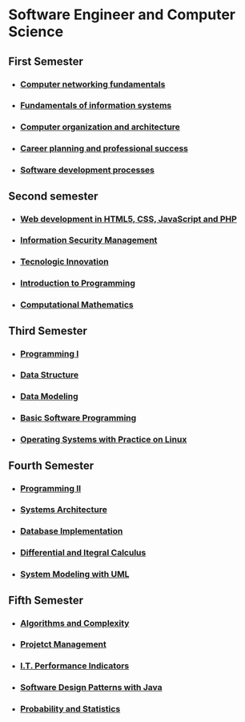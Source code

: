 # Software Engineer and Computer Science

## First Semester

- ### [Computer networking fundamentals]()
- ### [Fundamentals of information systems]()
- ### [Computer organization and architecture]()
- ### [Career planning and professional success]()
- ### [Software development processes]()

## Second semester

- ### [Web development in HTML5, CSS, JavaScript and PHP]()
- ### [Information Security Management]()
- ### [Tecnologic Innovation]()
- ### [Introduction to Programming]()
- ### [Computational Mathematics]()

## Third Semester

- ### [Programming I](https://github.com/douglasmatosdev/software_engineer/tree/main/third_semester/programming_i)
- ### [Data Structure](https://github.com/douglasmatosdev/software_engineer/tree/main/third_semester/data_structure)
- ### [Data Modeling](https://github.com/douglasmatosdev/software_engineer/tree/main/third_semester/data_modeling)
- ### [Basic Software Programming](https://github.com/douglasmatosdev/software_engineer/tree/main/third_semester/basic_software_programming)
- ### [Operating Systems with Practice on Linux](https://github.com/douglasmatosdev/software_engineer/tree/main/third_semester/operating_systems_with_pratice_on_linux)

## Fourth Semester

- ### [Programming II](https://github.com/douglasmatosdev/software_engineer/tree/main/fourth_semester/programming_ii)
- ### [Systems Architecture](https://github.com/douglasmatosdev/software_engineer/tree/main/fourth_semester/systems_architecture)
- ### [Database Implementation](https://github.com/douglasmatosdev/software_engineer/tree/main/fourth_semester/database_implementation)

- ### [Differential and Itegral Calculus](https://github.com/douglasmatosdev/software_engineer/tree/main/fourth_semester/differential_and_integral_calculus)

- ### [System Modeling with UML](https://github.com/douglasmatosdev/software_engineer/tree/main/fourth_semester/system_modeling_with_uml)

## Fifth Semester

- ### [Algorithms and Complexity]()
- ### [Projetct Management]()
- ### [I.T. Performance Indicators ]()
- ### [Software Design Patterns with Java]()
- ### [Probability and Statistics]()
